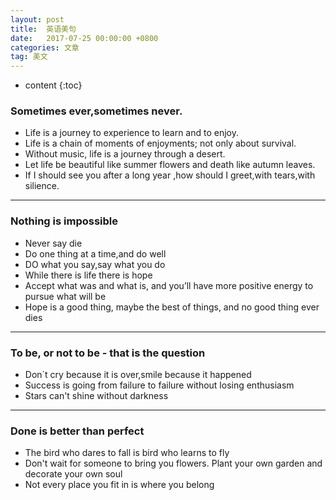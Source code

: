 ```yaml
---
layout: post
title:  英语美句
date:   2017-07-25 00:00:00 +0800
categories: 文章
tag: 美文
---
```




* content
{:toc}




### Sometimes ever,sometimes never.

+ Life is a journey to experience to learn and to enjoy.
+ Life is a chain of moments of enjoyments; not only about survival.
+ Without music, life is a journey through a desert.
+ Let life be beautiful like summer flowers and death like autumn leaves.
+ If I should see you after a long year ,how should I greet,with tears,with silience.

---

### Nothing is impossible
+ Never say die
+ Do one thing at a time,and do well
+ DO what you say,say what you do
+ While there is life there is hope
+ Accept what was and what is, and you’ll have more positive energy to pursue what will be
+ Hope is a good thing, maybe the best of things, and no good thing ever dies

---

### To be, or not to be - that is the question
+ Don`t cry because it is over,smile because it happened
+ Success is going from failure to failure without losing enthusiasm
+ Stars can't shine without darkness

*** 

### Done is better than perfect
+ The bird who dares to fall is bird who learns to fly
+ Don't wait for someone to bring you flowers. Plant your own garden and decorate your own soul
+ Not every place you fit in is where you belong

